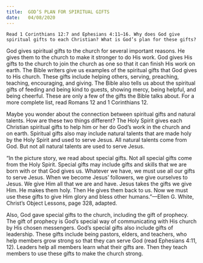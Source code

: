 ```yaml
---
title:  GOD’S PLAN FOR SPIRITUAL GIFTS
date:   04/08/2020
---
```


`Read 1 Corinthians 12:7 and Ephesians 4:11–16. Why does God give spiritual gifts to each Christian? What is God’s plan for these gifts?`

God gives spiritual gifts to the church for several important reasons. He gives them to the church to make it stronger to do His work. God gives His gifts to the church to join the church as one so that it can finish His work on earth. The Bible writers give us examples of the spiritual gifts that God gives to His church. These gifts include helping others, serving, preaching, teaching, encouraging, and giving. The Bible also tells us about the spiritual gifts of feeding and being kind to guests, showing mercy, being helpful, and being cheerful. These are only a few of the gifts the Bible talks about. For a more complete list, read Romans 12 and 1 Corinthians 12.

Maybe you wonder about the connection between spiritual gifts and natural talents. How are these two things different? The Holy Spirit gives each Christian spiritual gifts to help him or her do God’s work in the church and on earth. Spiritual gifts also may include natural talents that are made holy by the Holy Spirit and used to serve Jesus. All natural talents come from God. But not all natural talents are used to serve Jesus.

“In the picture story, we read about special gifts. Not all special gifts come from the Holy Spirit. Special gifts may include gifts and skills that we are born with or that God gives us. Whatever we have, we must use all our gifts to serve Jesus. When we become Jesus’ followers, we give ourselves to Jesus. We give Him all that we are and have. Jesus takes the gifts we give Him. He makes them holy. Then He gives them back to us. Now we must use these gifts to give Him glory and bless other humans.”—Ellen G. White, Christ’s Object Lessons, page 328, adapted.

Also, God gave special gifts to the church, including the gift of prophecy. The gift of prophecy is God’s special way of communicating with His church by His chosen messengers. God’s special gifts also include gifts of leadership. These gifts include being pastors, elders, and teachers, who help members grow strong so that they can serve God (read Ephesians 4:11, 12). Leaders help all members learn what their gifts are. Then they teach members to use these gifts to make the church strong.
